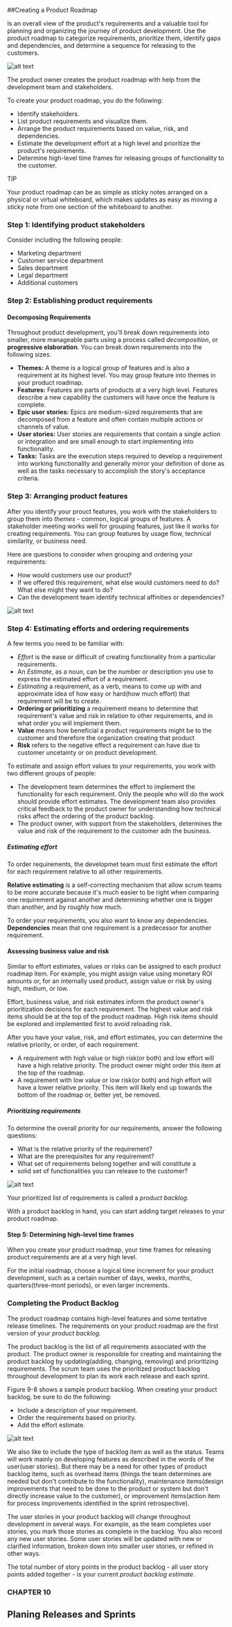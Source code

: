 ##Creating a Product Roadmap

Is an overall view of the product's requirements and a valuable
tool for planning and organizing the journey of product development.
Use the product roadmap to categorize requirements, prioritize them,
identify gaps and dependencies, and determine a sequence for releasing
to the customers.

![alt text](img/ch9-figure-9-5.png)

The product owner creates the product roadmap with help  from the 
development team and stakeholders. 

To create your product roadmap, you do the following:

* Identify stakeholders.
* List product requirements and visualize them.
* Arrange the product requirements based on value, risk, and dependencies.
* Estimate the development effort at a high level and prioritize the product's requirements.
* Determine high-level time frames for releasing groups of functionality to the customer.

TIP

Your product roadmap can be as simple as sticky notes
arranged on a physical or virtual whiteboard, which makes
updates as easy as moving a sticky note from one section of
the whiteboard to another.

### Step 1: Identifying product stakeholders

Consider including the following people:

* Marketing department
* Customer service department
* Sales department
* Legal department
* Additional customers

### Step 2: Establishing product requirements

#### Decomposing Requirements

Throughout product development, you'll break down requirements into 
smaller, more manageable parts using a process called *decomposition*, or
**progressive elaboration**. You can break down requirements into the following sizes.

* **Themes:** A theme is a logical group of features and is also a 
  requirement at its highest level. You may group feature into themes in your product roadmap. 
* **Features:** Features are parts of products at a very high level. Features
  describe a new capability the customers will have once the feature is 
  complete.
* **Epic user stories:** Epics are medium-sized requirements that are
  decomposed from a feature and often contain multiple actions or channels 
  of value. 
* **User stories:** User stories are requirements that contain a single 
  action or integration and are small enough to start implementing into
  functionality.
* **Tasks:** Tasks are the execution steps required to develop a 
  requirement into working functionality and generally mirror your definition of
  done as well as the tasks necessary to accomplish the story's acceptance criteria.

### Step 3: Arranging product features

After you identify your prouct features, you work with the stakeholders
to group them into *themes* - common, logical groups of
features. A stakeholder meeting works well for grouping features,
just like it works for creating requirements. You can group features
by usage flow, technical similarity, or business need.

Here are questions to consider when grouping and ordering your 
requirements:

* How would customers use our product?
* If we offered this requirement, what else would customers need
to do? What else might they want to do?
* Can the development team identify technical  affinities or dependencies?

![alt text](img/ch9-figure-9-6.png)

### Step 4: Estimating efforts and ordering requirements

A few terms you need to be familiar with:

* *Effort* is the ease or difficult of creating functionality from a
  particular requirements.
* An *Estimate*, as a noun, can be the number or description you 
  use to express the estimated effort of a requirement.
* *Estimating* a requirement, as a verb, means to come up with and
  approximate idea of how easy or hard(how much effort) that 
  requirement will be to create.
* **Ordering or prioritizing** a requirement means to determine that
  requirement's value and risk in relation to other requirements,
  and in what order you will implement them.
* **Value** means how beneficial a product requirements might be to 
  the customer and therefore the organization creating that product
* **Risk** refers to the negative effect a requirement can have due to
  customer uncetainty or on product development.

To estimate and assign effort values to your requirements, you work
with two different groups of people:

* The development team determines the effort to implement the
  functionality for each requirement. Only the people who will do
  the work should provide effort estimates. The development
  team also provides critical feedback to the product owner for
  understanding how technical risks affect the ordering of the
  product backlog.
* The product owner, with support from the stakeholders, determines
  the value and risk of the requirement to the customer
  adn the business.

##### Estimating effort
To order requirements, the developmet team must first estimate
the effort for each requirement relative to all other requirements.

**Relative estimating** is a self-correcting mechanism that allow scrum
teams to be more accurate because it's much easier to be right 
when comparing one requirement against another and determining
whether one is bigger than another, and by roughly how much.

To order your requirements, you also want to know any dependencies.
**Dependencies** mean that one requirement is a predecessor for
another requirement.

#### Assessing business value and risk
Similar to effort estimates, values or risks can be assigned to each
product roadmap item. For example, you might assign value using
monetary ROI amounts or, for an internally used product, assign
value or risk by using high, medium, or low.

Effort, business value, and risk estimates inform the product owner's
prioritization decisions for each requirement. The highest value
and risk items should be at the top of the product roadmap. High
risk items should be explored and implemented first to avoid reloading
risk.

After you have your value, risk, and effort estimates, you can determine
the relative priority, or order, of each requirement.

* A requirement with high value or high risk(or both) and low
  effort will have a high relative priority. The product owner
  might order this item at the top of the roadmap.
* A requirement with low value or low risk(or both) and high
  effort will have a lower relative priority. This item will likely end
  up towards the bottom of the roadmap or, better yet, be
  removed. 

##### Prioritizing requirements

To determine the overall priority for our requirements, answer the
following questions:

* What is the relative priority of the requirement?
* What are the prerequisites for any requirement?
* What set of requirements belong together and will constitute a 
* solid set of functionalities you can release to the customer?

![alt text](img/ch9-figure-9-7.png)

Your prioritized list of requirements is called a *product backlog*.

With a product backlog in hand, you can start adding target 
releases to your product roadmap.

#### Step 5: Determining high-level time frames
When you create your product roadmap, your time frames for
releasing product requirements are at a very high level.

For the initial roadmap, choose a logical time increment 
for your product development, such as a certain number 
of days, weeks, months, quarters(three-mont periods), or
even larger increments.

### Completing the Product Backlog

The product roadmap contains high-level features and some tentative 
release timelines. The requirements on your product roadmap
are the first version of your *product backlog*.

The product backlog is the list of all requirements associated with 
the product. The product owner is responsible for creating and
maintaining the product backlog by updating(adding, changing,
removing) and prioritizing requirements. The scrum team uses the
prioritized product backlog throughout development to plan its
work each release and each sprint.

Figure 9-8 shows a sample product backlog. When
creating your product backlog, be sure to do the following:

* Include a description of your requirement.
* Order the requirements based on priority.
* Add the effort estimate.

![alt text](img/ch9-figure-9-8.png)

We also like to include the type of backlog item as well as the status.
Teams will work mainly on developing features as described in
the words of the user(user stories). But there may be a need for
other types of product backlog items, such as overhead items
(things the team determines are needed but don't contribute to the
functionality), maintenance items(design improvements that need
to be done to the product or system but don't directly increase 
value to the customer), or improvement items(action item for
process improvements identified in the sprint retrospective).

The user stories in your product backlog will change throughout
development in several ways. For example, as the team completes
user stories, you mark those stories as complete in the backlog. You
also record any new user stories. Some user stories will be updated
with new or clarified information, broken down into smaller user
stories, or refined in other ways.

The total number of story points in the product backlog - all user
story points added together - is your current *product 
backlog estimate*. 

### CHAPTER 10
## Planing Releases and Sprints